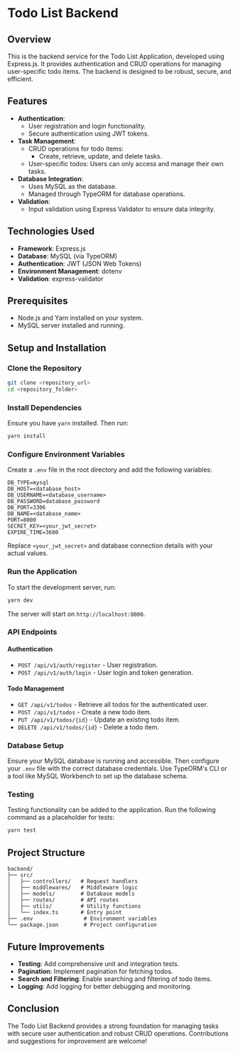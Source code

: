 # Todo List Backend

## Overview
This is the backend service for the Todo List Application, developed using Express.js. It provides authentication and CRUD operations for managing user-specific todo items. The backend is designed to be robust, secure, and efficient.

## Features
- **Authentication**:
  - User registration and login functionality.
  - Secure authentication using JWT tokens.
- **Task Management**:
  - CRUD operations for todo items:
    - Create, retrieve, update, and delete tasks.
  - User-specific todos: Users can only access and manage their own tasks.
- **Database Integration**:
  - Uses MySQL as the database.
  - Managed through TypeORM for database operations.
- **Validation**:
  - Input validation using Express Validator to ensure data integrity.

## Technologies Used
- **Framework**: Express.js
- **Database**: MySQL (via TypeORM)
- **Authentication**: JWT (JSON Web Tokens)
- **Environment Management**: dotenv
- **Validation**: express-validator

## Prerequisites
- Node.js and Yarn installed on your system.
- MySQL server installed and running.

## Setup and Installation

### Clone the Repository
```bash
git clone <repository_url>
cd <repository_folder>
```

### Install Dependencies
Ensure you have `yarn` installed. Then run:
```bash
yarn install
```

### Configure Environment Variables
Create a `.env` file in the root directory and add the following variables:
```env
DB_TYPE=mysql
DB_HOST=<database_host>
DB_USERNAME=<database_username>
DB_PASSWORD=database_password
DB_PORT=3306
DB_NAME=<database_name>
PORT=8000
SECRET_KEY=<your_jwt_secret>
EXPIRE_TIME=3600
```
Replace `<your_jwt_secret>` and database connection details with your actual values.

### Run the Application
To start the development server, run:
```bash
yarn dev
```
The server will start on `http://localhost:8000`.

### API Endpoints

#### Authentication
- `POST /api/v1/auth/register` - User registration.
- `POST /api/v1/auth/login` - User login and token generation.

#### Todo Management
- `GET /api/v1/todos` - Retrieve all todos for the authenticated user.
- `POST /api/v1/todos` - Create a new todo item.
- `PUT /api/v1/todos/{id}` - Update an existing todo item.
- `DELETE /api/v1/todos/{id}` - Delete a todo item.

### Database Setup
Ensure your MySQL database is running and accessible. Then configure your `.env` file with the correct database credentials. Use TypeORM's CLI or a tool like MySQL Workbench to set up the database schema.

### Testing
Testing functionality can be added to the application. Run the following command as a placeholder for tests:
```bash
yarn test
```

## Project Structure
```
backend/
├── src/
│   ├── controllers/   # Request handlers
│   ├── middlewares/   # Middleware logic
│   ├── models/        # Database models
│   ├── routes/        # API routes
│   ├── utils/         # Utility functions
│   └── index.ts       # Entry point
├── .env                # Environment variables
└── package.json        # Project configuration
```

## Future Improvements
- **Testing**: Add comprehensive unit and integration tests.
- **Pagination**: Implement pagination for fetching todos.
- **Search and Filtering**: Enable searching and filtering of todo items.
- **Logging**: Add logging for better debugging and monitoring.

## Conclusion
The Todo List Backend provides a strong foundation for managing tasks with secure user authentication and robust CRUD operations. Contributions and suggestions for improvement are welcome!

